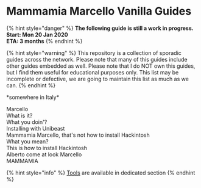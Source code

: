 # Mammamia Marcello Vanilla Guides

{% hint style="danger" %}
**The following guide is still a work in progress.   
Start: Mon 20 Jan 2020  
ETA: 3 months**
{% endhint %}

{% hint style="warning" %}
This repository is a collection of sporadic guides across the network. Please note that many of this guides include other guides embedded as well. Please note that I do NOT own this guides, but I find them useful for educational purposes only. This list may be incomplete or defective, we are going to maintain this list as much as we can.
{% endhint %}

\*somewhere in Italy\*

Marcello  
What is it?  
What you doin'?  
Installing with Unibeast  
Mammamia Marcello, that's not how to install Hackintosh  
What you mean?  
This is how to install Hackintosh  
Alberto come at look Marcello  
MAMMAMIA  


{% hint style="info" %}
[Tools]() are available in dedicated section
{% endhint %}



## 


